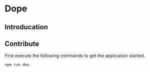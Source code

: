 # Dope

## Introducation

## Contribute

First execute the following commands to get the application started.

```bash
npm run dev
```
